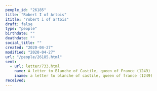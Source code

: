 ```yaml
---
people_id: "26185"
title: "Robert I of Artois"
ititle: "robert i of artois"
draft: false
type: "people"
birthdate: ""
deathdate: ""
social_title: ""
created: "2020-04-27"
modified: "2020-04-27"
url: "/people/26185.html"
sent:
  - url: letter/733.html
    name: A letter to Blanche of Castile, queen of France (1249)
    iname: a letter to blanche of castile, queen of france (1249)
received:
---
```

